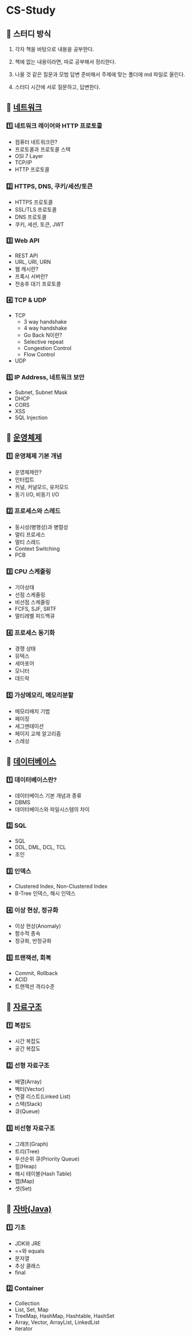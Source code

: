 # CS-Study

## 📝 스터디 방식

1. 각자 책을 바탕으로 내용을 공부한다.

2. 책에 없는 내용이라면, 따로 공부해서 정리한다.

3. 나올 것 같은 질문과 모범 답변 준비해서 주제에 맞는 폴더에 md 파일로 올린다.

4. 스터디 시간에 서로 질문하고, 답변한다.

## 📖 [네트워크](https://github.com/YJ-ComputerScience-Study/CS-Study/tree/main/%EB%84%A4%ED%8A%B8%EC%9B%8C%ED%81%AC)

### 1️⃣ 네트워크 레이어와 HTTP 프로토콜

- 컴퓨터 네트워크란?
- 프로토콜과 프로토콜 스택
- OSI 7 Layer
- TCP/IP
- HTTP 프로토콜

### 2️⃣ HTTPS, DNS, 쿠키/세션/토큰

- HTTPS 프로토콜
- SSL/TLS 프로토콜
- DNS 프로토콜
- 쿠키, 세션, 토큰, JWT

### 3️⃣ Web API

- REST API
- URL, URI, URN
- 웹 캐시란?
- 프록시 서버란?
- 전송후 대기 프로토콜

### 4️⃣ TCP & UDP

- ТСР
  - 3 way handshake
  - 4 way handshake
  - Go Back N이란?
  - Selective repeat
  - Congestion Control
  - Flow Control
- UDP

### 5️⃣ IP Address, 네트워크 보안

- Subnet, Subnet Mask
- DHCP
- CORS
- XSS
- SQL Injection

## 📖 [운영체제](https://github.com/YJ-ComputerScience-Study/CS-Study/tree/main/%EC%9A%B4%EC%98%81%EC%B2%B4%EC%A0%9C)

### 1️⃣ 운영체제 기본 개념

- 운영체제란?
- 인터럽트
- 커널, 커널모드, 유저모드
- 동기 I/O, 비동기 I/O

### 2️⃣ 프로세스와 스레드

- 동시성(병행성)과 병렬성
- 멀티 프로세스
- 멀티 스레드
- Context Switching
- РСВ

### 3️⃣ CPU 스케줄링

- 기아상태
- 선점 스케줄링
- 비선점 스케줄링
- FCFS, SJF, SRTF
- 멀티레벨 피드백큐

### 4️⃣ 프로세스 동기화

- 경쟁 상태
- 뮤텍스
- 세마포어
- 모니터
- 데드락

### 5️⃣ 가상메모리, 메모리분할

- 메모리배치 기법
- 페이징
- 세그멘테이션
- 페이지 교체 알고리즘
- 스레싱

## 📖 [데이터베이스](https://github.com/YJ-ComputerScience-Study/CS-Study/tree/main/%EB%8D%B0%EC%9D%B4%ED%84%B0%EB%B2%A0%EC%9D%B4%EC%8A%A4)

### 1️⃣ 데이터베이스란?

- 데이터베이스 기본 개념과 종류
- DBMS
- 데이터베이스와 파일시스템의 차이

### 2️⃣ SQL

- SQL
- DDL, DML, DCL, TCL
- 조인

### 3️⃣ 인덱스

- Clustered Index, Non-Clustered Index
- B-Tree 인덱스, 해시 인덱스

### 4️⃣ 이상 현상, 정규화

- 이상 현상(Anomaly)
- 함수적 종속
- 정규화, 반정규화

### 5️⃣ 트랜잭션, 회복

- Commit, Rollback
- ACID
- 트랜잭션 격리수준

## 📖 [자료구조](https://github.com/YJ-ComputerScience-Study/CS-Study/tree/main/%EC%9E%90%EB%A3%8C%EA%B5%AC%EC%A1%B0)

### 1️⃣ 복잡도

- 시간 복잡도
- 공간 복잡도

### 2️⃣ 선형 자료구조

- 배열(Array)
- 벡터(Vector)
- 연결 리스트(Linked List)
- 스택(Stack)
- 큐(Queue)

### 3️⃣ 비선형 자료구조

- 그래프(Graph)
- 트리(Tree)
- 우선순위 큐(Priority Queue)
- 힙(Heap)
- 해시 테이블(Hash Table)
- 맵(Map)
- 셋(Set)

## 📖 [자바(Java)](https://github.com/YJ-ComputerScience-Study/CS-Study/tree/main/%EC%9E%90%EB%B0%94(Java))

### 1️⃣ 기초

- JDK와 JRE
- ==와 equals
- 문자열
- 추상 클래스
- final

### 2️⃣ Container

- Collection
- List, Set, Map
- TreeMap, HashMap, Hashtable, HashSet
- Array, Vector, ArrayList, LinkedList
- iterator
